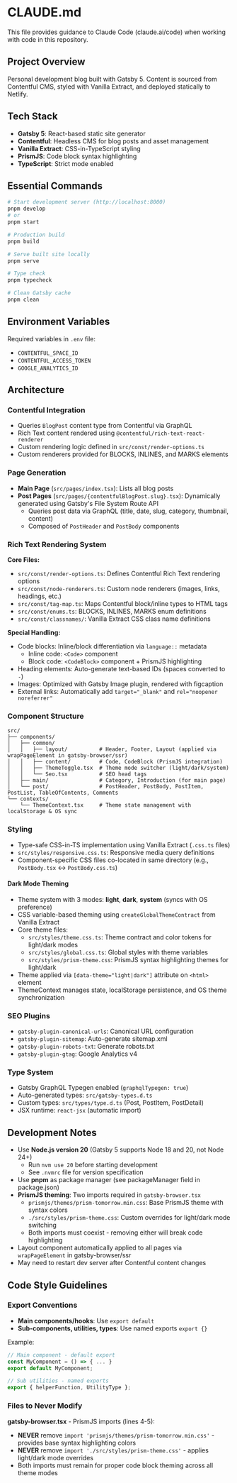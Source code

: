 # CLAUDE.md

This file provides guidance to Claude Code (claude.ai/code) when working with code in this repository.

## Project Overview

Personal development blog built with Gatsby 5. Content is sourced from Contentful CMS, styled with Vanilla Extract, and deployed statically to Netlify.

## Tech Stack

- **Gatsby 5**: React-based static site generator
- **Contentful**: Headless CMS for blog posts and asset management
- **Vanilla Extract**: CSS-in-TypeScript styling
- **PrismJS**: Code block syntax highlighting
- **TypeScript**: Strict mode enabled

## Essential Commands

```bash
# Start development server (http://localhost:8000)
pnpm develop
# or
pnpm start

# Production build
pnpm build

# Serve built site locally
pnpm serve

# Type check
pnpm typecheck

# Clean Gatsby cache
pnpm clean
```

## Environment Variables

Required variables in `.env` file:
- `CONTENTFUL_SPACE_ID`
- `CONTENTFUL_ACCESS_TOKEN`
- `GOOGLE_ANALYTICS_ID`

## Architecture

### Contentful Integration

- Queries `BlogPost` content type from Contentful via GraphQL
- Rich Text content rendered using `@contentful/rich-text-react-renderer`
- Custom rendering logic defined in `src/const/render-options.ts`
- Custom renderers provided for BLOCKS, INLINES, and MARKS elements

### Page Generation

- **Main Page** (`src/pages/index.tsx`): Lists all blog posts
- **Post Pages** (`src/pages/{contentfulBlogPost.slug}.tsx`): Dynamically generated using Gatsby's File System Route API
  - Queries post data via GraphQL (title, date, slug, category, thumbnail, content)
  - Composed of `PostHeader` and `PostBody` components

### Rich Text Rendering System

**Core Files:**
- `src/const/render-options.ts`: Defines Contentful Rich Text rendering options
- `src/const/node-renderers.ts`: Custom node renderers (images, links, headings, etc.)
- `src/const/tag-map.ts`: Maps Contentful block/inline types to HTML tags
- `src/const/enums.ts`: BLOCKS, INLINES, MARKS enum definitions
- `src/const/classnames/`: Vanilla Extract CSS class name definitions

**Special Handling:**
- Code blocks: Inline/block differentiation via `language::` metadata
  - Inline code: `<Code>` component
  - Block code: `<CodeBlock>` component + PrismJS highlighting
- Heading elements: Auto-generate text-based IDs (spaces converted to `-`)
- Images: Optimized with Gatsby Image plugin, rendered with figcaption
- External links: Automatically add `target="_blank"` and `rel="noopener noreferrer"`

### Component Structure

```
src/
├── components/
│   ├── common/
│   │   ├── layout/          # Header, Footer, Layout (applied via wrapPageElement in gatsby-browser/ssr)
│   │   ├── content/         # Code, CodeBlock (PrismJS integration)
│   │   ├── ThemeToggle.tsx  # Theme mode switcher (light/dark/system)
│   │   └── Seo.tsx          # SEO head tags
│   ├── main/                # Category, Introduction (for main page)
│   └── post/                # PostHeader, PostBody, PostItem, PostList, TableOfContents, Comments
└── contexts/
    └── ThemeContext.tsx     # Theme state management with localStorage & OS sync
```

### Styling

- Type-safe CSS-in-TS implementation using Vanilla Extract (`.css.ts` files)
- `src/styles/responsive.css.ts`: Responsive media query definitions
- Component-specific CSS files co-located in same directory (e.g., `PostBody.tsx` ↔ `PostBody.css.ts`)

#### Dark Mode Theming

- Theme system with 3 modes: **light**, **dark**, **system** (syncs with OS preference)
- CSS variable-based theming using `createGlobalThemeContract` from Vanilla Extract
- Core theme files:
  - `src/styles/theme.css.ts`: Theme contract and color tokens for light/dark modes
  - `src/styles/global.css.ts`: Global styles with theme variables
  - `src/styles/prism-theme.css`: PrismJS syntax highlighting themes for light/dark
- Theme applied via `[data-theme="light|dark"]` attribute on `<html>` element
- ThemeContext manages state, localStorage persistence, and OS theme synchronization

### SEO Plugins

- `gatsby-plugin-canonical-urls`: Canonical URL configuration
- `gatsby-plugin-sitemap`: Auto-generate sitemap.xml
- `gatsby-plugin-robots-txt`: Generate robots.txt
- `gatsby-plugin-gtag`: Google Analytics v4

### Type System

- Gatsby GraphQL Typegen enabled (`graphqlTypegen: true`)
- Auto-generated types: `src/gatsby-types.d.ts`
- Custom types: `src/types/type.d.ts` (Post, PostItem, PostDetail)
- JSX runtime: `react-jsx` (automatic import)

## Development Notes

- Use **Node.js version 20** (Gatsby 5 supports Node 18 and 20, not Node 24+)
  - Run `nvm use 20` before starting development
  - See `.nvmrc` file for version specification
- Use **pnpm** as package manager (see packageManager field in package.json)
- **PrismJS theming**: Two imports required in `gatsby-browser.tsx`
  - `prismjs/themes/prism-tomorrow.min.css`: Base PrismJS theme with syntax colors
  - `./src/styles/prism-theme.css`: Custom overrides for light/dark mode switching
  - Both imports must coexist - removing either will break code highlighting
- Layout component automatically applied to all pages via `wrapPageElement` in gatsby-browser/ssr
- May need to restart dev server after Contentful content changes

## Code Style Guidelines

### Export Conventions
- **Main components/hooks**: Use `export default`
- **Sub-components, utilities, types**: Use named exports `export {}`

Example:
```typescript
// Main component - default export
const MyComponent = () => { ... }
export default MyComponent;

// Sub utilities - named exports
export { helperFunction, UtilityType };
```

### Files to Never Modify

**gatsby-browser.tsx** - PrismJS imports (lines 4-5):
- **NEVER** remove `import 'prismjs/themes/prism-tomorrow.min.css'` - provides base syntax highlighting colors
- **NEVER** remove `import './src/styles/prism-theme.css'` - applies light/dark mode overrides
- Both imports must remain for proper code block theming across all theme modes
